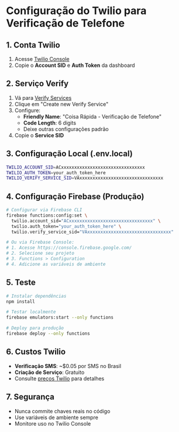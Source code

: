 # Configuração do Twilio para Verificação de Telefone

## 1. Conta Twilio
1. Acesse [Twilio Console](https://console.twilio.com/)
2. Copie o **Account SID** e **Auth Token** da dashboard

## 2. Serviço Verify
1. Vá para [Verify Services](https://console.twilio.com/us1/develop/verify/services)
2. Clique em "Create new Verify Service"
3. Configure:
   - **Friendly Name**: "Coisa Rápida - Verificação de Telefone"
   - **Code Length**: 6 digits
   - Deixe outras configurações padrão
4. Copie o **Service SID**

## 3. Configuração Local (.env.local)
```bash
TWILIO_ACCOUNT_SID=ACxxxxxxxxxxxxxxxxxxxxxxxxxxxxxxxx
TWILIO_AUTH_TOKEN=your_auth_token_here
TWILIO_VERIFY_SERVICE_SID=VAxxxxxxxxxxxxxxxxxxxxxxxxxxxxxxxx
```

## 4. Configuração Firebase (Produção)
```bash
# Configurar via Firebase CLI
firebase functions:config:set \
  twilio.account_sid="ACxxxxxxxxxxxxxxxxxxxxxxxxxxxxxxxx" \
  twilio.auth_token="your_auth_token_here" \
  twilio.verify_service_sid="VAxxxxxxxxxxxxxxxxxxxxxxxxxxxxxxxx"

# Ou via Firebase Console:
# 1. Acesse https://console.firebase.google.com/
# 2. Selecione seu projeto
# 3. Functions > Configuration
# 4. Adicione as variáveis de ambiente
```

## 5. Teste
```bash
# Instalar dependências
npm install

# Testar localmente
firebase emulators:start --only functions

# Deploy para produção
firebase deploy --only functions
```

## 6. Custos Twilio
- **Verificação SMS**: ~$0.05 por SMS no Brasil
- **Criação de Serviço**: Gratuito
- Consulte [preços Twilio](https://www.twilio.com/pricing) para detalhes

## 7. Segurança
- Nunca commite chaves reais no código
- Use variáveis de ambiente sempre
- Monitore uso no Twilio Console
